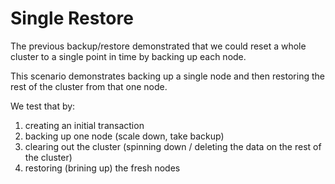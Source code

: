 # Single Restore

The previous backup/restore demonstrated that we could reset a whole cluster to a single point in time by backing up each node.

This scenario demonstrates backing up a single node and then restoring the rest of the cluster from that one node.

We test that by:

1. creating an initial transaction
2. backing up one node (scale down, take backup)
3. clearing out the cluster (spinning down / deleting the data on the rest of the cluster)
4. restoring (brining up) the fresh nodes 